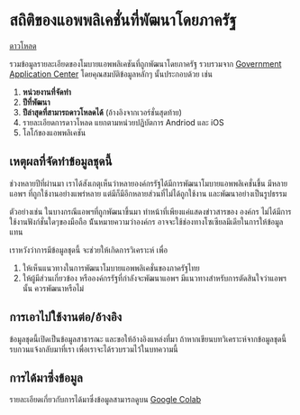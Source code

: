 # สถิติของแอพพลิเคชั่นที่พัฒนาโดยภาครัฐ

[ดาวโหลด][sheet]

รวมข้อมูลรายละเอียดของโมบายแอพพลิเคชันที่ถูกพัฒนาโดยภาครัฐ รวบรวมจาก [Government Application Center][appcenter] โดยคุณสมบัติข้อมูลหลักๆ นั้นประกอบด้วย เช่น

1. **หน่วยงานที่จัดทำ**
2. **ปีที่พัฒนา**
3. **ปีล่าสุดที่สามารถดาวโหลดได้** (อ้างอิงจากเวอร์ชั่นสุดท้าย)
4. รายละเอียดการดาวโหลด แยกตามหน่วยปฏิบัตการ Andriod และ iOS
5. โลโก้ของแอพพลิเคชัน



## เหตุผลที่จัดทำข้อมูลชุดนี้
ช่วงหลายปีที่ผ่านมา เราได้สังเกตุเห็นว่าหลายองค์กรรัฐได้มีการพัฒนาโมบายแอพพลิเคชั่นขึ้น มีหลายแอพฯ ที่ถูกใช้งานอย่างแพร่หลาย แต่มีก็มีอีกหลายส่วนที่ไม่ได้ถูกใช้งาน และพัฒนาอย่างเป็นรูปธรรม

ตัวอย่างเช่น ในบางกรณีแอพฯที่ถูกพัฒนาขึ้นมา ทำหน้าที่เพียงแค่แสดงข่าวสารของ
องค์กร ไม่ได้มีการใช้งานฟังก์ชั่นใดๆของมือถือ น้ันหมายความว่าองค์กร อาจจะใช้ช่องทางโซเซียลมีเดียในการให้ข้อมูลแทน 

เราหวังว่าการมีข้อมูลชุดนี้ จะช่วยให้เกิดการวิเคราะห์ เพื่อ 
1. ให้เห็นแนวทางในการพัฒนาโมบายแอพพลิเคชั่นของภาครัฐไทย 
2. ให้ผู้มีส่วนเกี่ยวข้อง หรือองค์กรรัฐที่กำลังจะพัฒนาแอพฯ มีแนวทางสำหรับการตัดสินใจว่าแอพฯนั้น ควรพัฒนาหรือไม่


## การเอาไปใช้งานต่อ/อ้างอิง
ข้อมูลชุดนี้เปิดเป็นข้อมูลสาธารณะ และขอให้อ้างอิงแหล่งที่มา ถ้าหากเขียนบทวิเคราะห์จากข้อมูลชุดนี้ รบกวนแจ้งกลับมาที่เรา เพื่อเราจะได้รวบรวมไว้ในบทความนี้


[appcenter]: https://apps.go.th
[colab]: https://colab.research.google.com/drive/1yjvYlU43SzexuHCBwzM_g7j4IgJtYO-A
[sheet]: https://docs.google.com/spreadsheets/d/1RHtXwGtf-PxUOnbzd5hBgAhItshddW_LqJZvB431gz4/edit?usp=sharing

## การได้มาซึ่งข้อมูล
รายละเอียดเกี่ยวกับการได้มาซึ่งข้อมูลสามารถดูบน [Google Colab][colab]